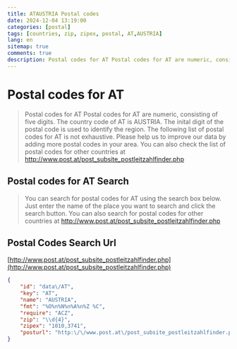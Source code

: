 ```yaml
---
title: ATAUSTRIA Postal codes 
date: 2024-12-04 13:19:00
categories: [postal]
tags: [countries, zip, zipex, postal, AT,AUSTRIA]
lang: en
sitemap: true
comments: true
description: Postal codes for AT Postal codes for AT are numeric, consisting of five digits. The country code of AT is AUSTRIA. The inital digit of the postal code is used to identify the region. The following list of postal codes for AT is not exhaustive. Please help us to improve our data by adding more postal codes in your area. You can also check the list of postal codes for other countries at http://www.post.at/post_subsite_postleitzahlfinder.php
---
```


# Postal codes for AT
> Postal codes for AT Postal codes for AT are numeric, consisting of five digits. The country code of AT is AUSTRIA. The inital digit of the postal code is used to identify the region. The following list of postal codes for AT is not exhaustive. Please help us to improve our data by adding more postal codes in your area. You can also check the list of postal codes for other countries at http://www.post.at/post_subsite_postleitzahlfinder.php

## Postal codes for AT Search 
> You can search for postal codes for AT using the search box below. Just enter the name of the place you want to search and click the search button. You can also search for postal codes for other countries at http://www.post.at/post_subsite_postleitzahlfinder.php

## Postal Codes Search Url

[http://www.post.at/post_subsite_postleitzahlfinder.php](http://www.post.at/post_subsite_postleitzahlfinder.php)
```json
{
    "id": "data\/AT",
    "key": "AT",
    "name": "AUSTRIA",
    "fmt": "%O%n%N%n%A%n%Z %C",
    "require": "ACZ",
    "zip": "\\d{4}",
    "zipex": "1010,3741",
    "posturl": "http:\/\/www.post.at\/post_subsite_postleitzahlfinder.php"
}
```

